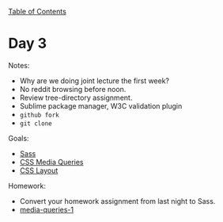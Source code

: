 [Table of Contents](/README.md)

# Day 3

Notes:
* Why are we doing joint lecture the first week?
* No reddit browsing before noon.
* Review tree-directory assignment.
* Sublime package manager, W3C validation plugin
* `github fork`
* `git clone`

Goals:
* [Sass](https://try.github.io/levels/1/challenges/1)
* [CSS Media Queries](/css-box-model/README.md)
* [CSS Layout](/css-box-model/README.md)

Homework:
* Convert your homework assignment from last night to Sass.
* [media-queries-1](https://github.com/TIY-Austin-Front-End-Engineering/media-queries-1)